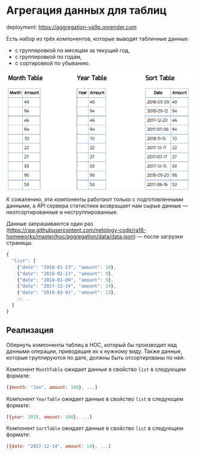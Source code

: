 Агрегация данных для таблиц
===

deployment: https://aggregation-va9p.onrender.com


Есть набор из трёх компонентов, которые выводят табличные данные: 
- с группировкой по месяцам за текущий год, 
- с группировкой по годам, 
- с сортировкой по убыванию. 

![Aggregation](./public/aggregation.png)

К сожалению, эти компоненты работают только с подготовленными данными, а API сервера статистики возвращает нам сырые данные — неотсортированные и несгруппированные.

Данные запрашиваются один раз (https://raw.githubusercontent.com/netology-code/ra16-homeworks/master/hoc/aggregation/data/data.json) — после загрузки страницы.
```js
{
  "list": [
    {"date": "2018-01-13", "amount": 10},
    {"date": "2018-02-13", "amount": 9},
    {"date": "2018-01-09", "amount": 5},
    {"date": "2017-12-14", "amount": 14},
    {"date": "2018-03-01", "amount": 13},
    //...
  ]
}
```

## Реализация

Обернуть компоненты таблиц в HOC, который бы производил над данными операции, приводящие их к нужному виду.
Также данные, которые группируются по дате, должны быть отсортированы по ней.

Компонент `MonthTable` ожидает данные в свойство `list` в следующем формате: 
```js
[{month: "Jan", amount: 100}, ...]
```

Компонент `YearTable` ожидает данные в свойство `list` в следующем формате: 
```js
[{year: 2018, amount: 100}, ...]
```

Компонент `SortTable` ожидает данные в свойство `list` в следующем формате: 
```js
[{date: "2017-12-14", amount: 14}, ...]
```